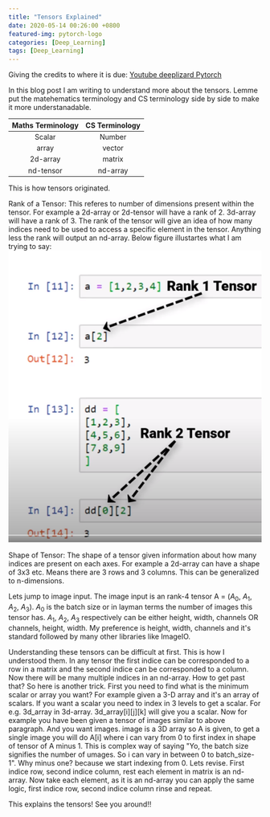 ```yaml
---
title: "Tensors Explained"
date: 2020-05-14 00:26:00 +0800
featured-img: pytorch-logo
categories: [Deep_Learning]
tags: [Deep_Learning]
---
```


Giving the credits to where it is due: [Youtube deeplizard Pytorch](https://www.youtube.com/watch?v=AiyK0idr4uM&list=PLZbbT5o_s2xrfNyHZsM6ufI0iZENK9xgG&index=6)

In this blog post I am writing to understand more about the tensors. Lemme put the matehematics terminology and CS terminology side by side to make it more understanadable.

| Maths Terminology 	| CS Terminology 	|
|:-----------------:	|:--------------:	|
|       Scalar      	|     Number     	|
|       array       	|     vector     	|
|      2d-array     	|     matrix     	|
|     nd-tensor     	|    nd-array    	|

This is how tensors originated.

Rank of a Tensor:
This referes to number of dimensions present within the tensor. For example a 2d-array or 2d-tensor will have a rank of 2. 3d-array will have a rank of 3. The rank of the tensor will give an idea of how many indices need to be used to access a specific element in the tensor. Anything less the rank will output an nd-array. Below figure illustartes what I am trying to say:
![Tensor Rank](/assets/img/tensors_explained/tensors_explained.png)

Shape of Tensor:
The shape of a tensor given information about how many indices are present on each axes. For example a 2d-array can have a shape of 3x3 etc. Means there are 3 rows and 3 columns. This can be generalized to n-dimensions.

Lets jump to image input. The image input is an rank-4 tensor A = ($A_0$, $A_1$, $A_2$, $A_3$). $A_0$ is the batch size or in layman terms the number of images this tensor has. $A_1$, $A_2$, $A_3$ respectively can be either height, width, channels OR channels, height, width. My preference is height, width, channels and it's standard followed by many other libraries like ImageIO.

Understanding these tensors can be difficult at first. This is how I understood them. In any tensor the first indice can be corresponded to a row in a matrix and the second indice can be corresponded to a column. Now there will be many multiple indices in an nd-array. How to get past that? So here is another trick. First you need to find what is the minimum scalar or array you want? For example given a 3-D array and it's an array of scalars. If you want a scalar you need to index in 3 levels to get a scalar. For e.g. 3d_array in 3d-array. 3d_array[i][j][k] will give you a scalar. Now for example you have been given a tensor of images similar to above paragraph. And you want images. image is a 3D array so A is given, to get a single image you will do A[i] where i can vary from 0 to first index in shape of tensor of A minus 1. This is complex way of saying "Yo, the batch size signifies the number of umages. So i can vary in between 0 to batch_size-1". Why minus one? because we start indexing from 0. Lets revise. First indice row, second indice column, rest each element in matrix is an nd-array. Now take each element, as it is an nd-array you can apply the same logic, first indice row, second indice column rinse and repeat.  

This explains the tensors! See you around!!
